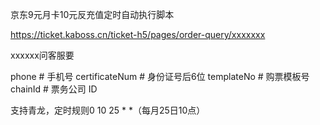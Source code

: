 京东9元月卡10元反充值定时自动执行脚本

https://ticket.kaboss.cn/ticket-h5/pages/order-query/xxxxxxx


xxxxxx问客服要

phone            # 手机号
certificateNum   # 身份证号后6位
templateNo       # 购票模板号
chainId          # 票务公司 ID

支持青龙，定时规则0 10 25 * *（每月25日10点）
